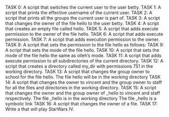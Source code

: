 TASK 0: A script that switches the current user to the user betty.
TASK 1: A script that prints the effective username of the current user.
TASK 2: A script that prints all the groups the current user is part of.
TASK 3: A script that changes the owner of the file hello to the user betty.
TASK 4: A script that creates an empty file called hello.
TASK 5: A script that adds execute permission to the owner of the file hello.
TASK 6: A script that adds execute permission.
TASK 7: A script that adds execution permission to the owner.
TASK 8: A script that sets the permission to the file hello as follows:
TASK 9: A script that sets the mode of the file hello.
TASK 10: A script that sets the mode of the file hello the same as olleh’s mode.
TASK 11: A script that adds execute permission to all subdirectories of the current directory.
TASK 12: A script that creates a directory called my_dir with permissions 751 in the working directory.
TASK 13: A script that changes the group owner to school for the file hello. The file hello will be in the working directory
TASK 14:  A script that changes the owner to vincent and the group owner to staff for all the files and directories in the working directory. 
TASK 15: A script that changes the owner and the group owner of _hello to vincent and staff respectively.
The file _hello is in the working directory
The file _hello is a symbolic link
TASK 16: A script that changes the owner of a file.
TASK 17: Write a that will play StarWars IV.
